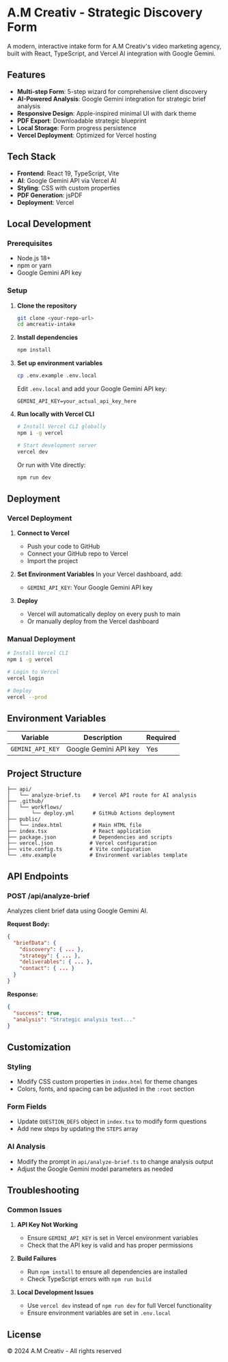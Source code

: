 # A.M Creativ - Strategic Discovery Form

A modern, interactive intake form for A.M Creativ's video marketing agency, built with React, TypeScript, and Vercel AI integration with Google Gemini.

## Features

- **Multi-step Form**: 5-step wizard for comprehensive client discovery
- **AI-Powered Analysis**: Google Gemini integration for strategic brief analysis
- **Responsive Design**: Apple-inspired minimal UI with dark theme
- **PDF Export**: Downloadable strategic blueprint
- **Local Storage**: Form progress persistence
- **Vercel Deployment**: Optimized for Vercel hosting

## Tech Stack

- **Frontend**: React 19, TypeScript, Vite
- **AI**: Google Gemini API via Vercel AI
- **Styling**: CSS with custom properties
- **PDF Generation**: jsPDF
- **Deployment**: Vercel

## Local Development

### Prerequisites

- Node.js 18+ 
- npm or yarn
- Google Gemini API key

### Setup

1. **Clone the repository**
   ```bash
   git clone <your-repo-url>
   cd amcreativ-intake
   ```

2. **Install dependencies**
   ```bash
   npm install
   ```

3. **Set up environment variables**
   ```bash
   cp .env.example .env.local
   ```
   
   Edit `.env.local` and add your Google Gemini API key:
   ```
   GEMINI_API_KEY=your_actual_api_key_here
   ```

4. **Run locally with Vercel CLI**
   ```bash
   # Install Vercel CLI globally
   npm i -g vercel
   
   # Start development server
   vercel dev
   ```

   Or run with Vite directly:
   ```bash
   npm run dev
   ```

## Deployment

### Vercel Deployment

1. **Connect to Vercel**
   - Push your code to GitHub
   - Connect your GitHub repo to Vercel
   - Import the project

2. **Set Environment Variables**
   In your Vercel dashboard, add:
   - `GEMINI_API_KEY`: Your Google Gemini API key

3. **Deploy**
   - Vercel will automatically deploy on every push to main
   - Or manually deploy from the Vercel dashboard

### Manual Deployment

```bash
# Install Vercel CLI
npm i -g vercel

# Login to Vercel
vercel login

# Deploy
vercel --prod
```

## Environment Variables

| Variable | Description | Required |
|----------|-------------|----------|
| `GEMINI_API_KEY` | Google Gemini API key | Yes |

## Project Structure

```
├── api/
│   └── analyze-brief.ts    # Vercel API route for AI analysis
├── .github/
│   └── workflows/
│       └── deploy.yml      # GitHub Actions deployment
├── public/
│   └── index.html          # Main HTML file
├── index.tsx               # React application
├── package.json            # Dependencies and scripts
├── vercel.json            # Vercel configuration
├── vite.config.ts         # Vite configuration
└── .env.example           # Environment variables template
```

## API Endpoints

### POST /api/analyze-brief

Analyzes client brief data using Google Gemini AI.

**Request Body:**
```json
{
  "briefData": {
    "discovery": { ... },
    "strategy": { ... },
    "deliverables": { ... },
    "contact": { ... }
  }
}
```

**Response:**
```json
{
  "success": true,
  "analysis": "Strategic analysis text..."
}
```

## Customization

### Styling
- Modify CSS custom properties in `index.html` for theme changes
- Colors, fonts, and spacing can be adjusted in the `:root` section

### Form Fields
- Update `QUESTION_DEFS` object in `index.tsx` to modify form questions
- Add new steps by updating the `STEPS` array

### AI Analysis
- Modify the prompt in `api/analyze-brief.ts` to change analysis output
- Adjust the Google Gemini model parameters as needed

## Troubleshooting

### Common Issues

1. **API Key Not Working**
   - Ensure `GEMINI_API_KEY` is set in Vercel environment variables
   - Check that the API key is valid and has proper permissions

2. **Build Failures**
   - Run `npm install` to ensure all dependencies are installed
   - Check TypeScript errors with `npm run build`

3. **Local Development Issues**
   - Use `vercel dev` instead of `npm run dev` for full Vercel functionality
   - Ensure environment variables are set in `.env.local`

## License

© 2024 A.M Creativ - All rights reserved